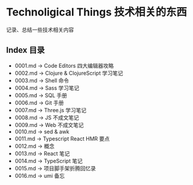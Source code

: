 # Technoligical Things 技术相关的东西

记录、总结一些技术相关内容




## Index 目录

* 0001.md -> Code Editors 四大编辑器攻略
* 0002.md -> Clojure & ClojureScript 学习笔记
* 0003.md -> Shell 命令
* 0004.md -> Sass 学习笔记
* 0005.md -> SQL 手册
* 0006.md -> Git 手册
* 0007.md -> Three.js 学习笔记
* 0008.md -> JS 不成文笔记
* 0009.md -> Web 不成文笔记
* 0010.md -> sed & awk
* 0011.md -> Typescript React HMR 要点
* 0012.md -> 概念
* 0013.md -> React 笔记
* 0014.md -> TypeScript 笔记
* 0015.md -> 项目脚手架折腾回忆录
* 0016.md -> umi 备忘